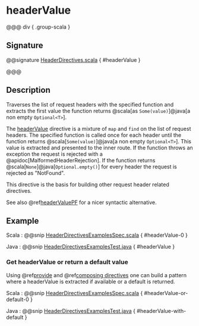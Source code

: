 # headerValue

@@@ div { .group-scala }

## Signature

@@signature [HeaderDirectives.scala](/pekko-http/src/main/scala/akka/http/scaladsl/server/directives/HeaderDirectives.scala) { #headerValue }

@@@

## Description

Traverses the list of request headers with the specified function and extracts the first value the function returns
@scala[as `Some(value)`]@java[a non empty `Optional<T>`].

The [headerValue]() directive is a mixture of `map` and `find` on the list of request headers. The specified function
is called once for each header until the function returns @scala[`Some(value)`]@java[a non empty `Optional<T>`]. This value is extracted and presented to the
inner route. If the function throws an exception the request is rejected with a @apidoc[MalformedHeaderRejection]. If the
function returns @scala[`None`]@java[`Optional.empty()`] for every header the request is rejected as "NotFound".

This directive is the basis for building other request header related directives.

See also @ref[headerValuePF](headerValuePF.md) for a nicer syntactic alternative.

## Example

Scala
:   @@snip [HeaderDirectivesExamplesSpec.scala](/docs/src/test/scala/docs/http/scaladsl/server/directives/HeaderDirectivesExamplesSpec.scala) { #headerValue-0 }

Java
:   @@snip [HeaderDirectivesExamplesTest.java](/docs/src/test/java/docs/http/javadsl/server/directives/HeaderDirectivesExamplesTest.java) { #headerValue }


### Get headerValue or return a default value

Using @ref[provide](../basic-directives/provide.md) and @ref[composing directives](../index.md#composing-directives) one can build a pattern where a headerValue is extracted if available or a default is returned. 

Scala
:  @@snip [HeaderDirectivesExamplesSpec.scala](/docs/src/test/scala/docs/http/scaladsl/server/directives/HeaderDirectivesExamplesSpec.scala) { #headerValue-or-default-0 }

Java
:  @@snip [HeaderDirectivesExamplesTest.java](/docs/src/test/java/docs/http/javadsl/server/directives/HeaderDirectivesExamplesTest.java) { #headerValue-with-default }
